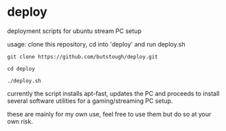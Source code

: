 # deploy
deployment scripts for ubuntu stream PC setup

usage: 
clone this repository, cd into 'deploy' and run deploy.sh

```git clone https://github.com/butstough/deploy.git```

```cd deploy```

```./deploy.sh```


currently the script installs apt-fast, updates the PC and proceeds to install several software utilities for a gaming/streaming PC setup.

these are mainly for my own use, feel free to use them but do so at your own risk.
